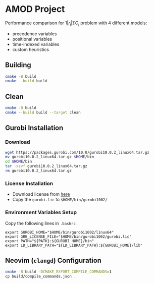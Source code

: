 # AMOD Project

Performance comparison for $1|r_j|\sum{C_j}$ problem with 4 different models:

- precedence variables
- positional variables
- time-indexed variables
- custom heuristics

## Building

```bash
cmake -B build
cmake --build build
```

## Clean

```bash
cmake -B build
cmake --build build --target clean
```

## Gurobi Installation

### Download

```bash
wget https://packages.gurobi.com/10.0/gurobi10.0.2_linux64.tar.gz
mv gurobi10.0.2_linux64.tar.gz $HOME/bin
cd $HOME/bin
tar -xzvf gurobi10.0.2_linux64.tar.gz
rm gurobi10.0.2_linux64.tar.gz
```

### License Installation

- Download license from [here](https://license.gurobi.com/manager/licenses)
- Copy the `gurobi.lic` to `$HOME/bin/gurobi1002/`

### Environment Variables Setup

Copy the following lines in `.bashrc`

```
export GUROBI_HOME="$HOME/bin/gurobi1002/linux64"
export GRB_LICENSE_FILE="$HOME/bin/gurobi1002/gurobi.lic"
export PATH="${PATH}:${GUROBI_HOME}/bin"
export LD_LIBRARY_PATH="${LD_LIBRARY_PATH}:${GUROBI_HOME}/lib"
```

## Neovim (`clangd`) Configuration

```bash
cmake -B build -DCMAKE_EXPORT_COMPILE_COMMANDS=1
cp build/compile_commands.json .
```


